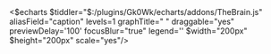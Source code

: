 <!-- {{$:/temp/focussedTiddler}} -->
<div class="z-0 fixed bottom-0 right-0 rounded-tr-lg hidden lg:block">
<$echarts $tiddler="$:/plugins/Gk0Wk/echarts/addons/TheBrain.js" aliasField="caption" levels=1 graphTitle=" " draggable="yes" previewDelay='100' focusBlur="true" legend='' $width="200px" $height="200px" scale="yes"/>
</div>